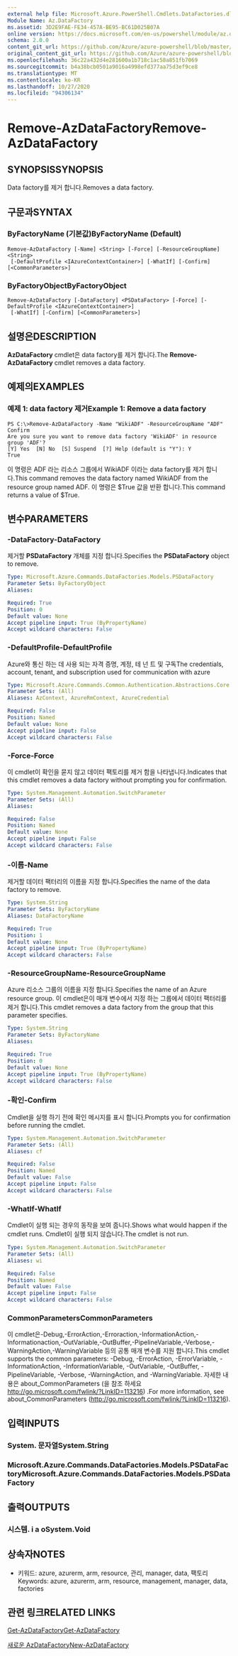 ```yaml
---
external help file: Microsoft.Azure.PowerShell.Cmdlets.DataFactories.dll-Help.xml
Module Name: Az.DataFactory
ms.assetid: 3D2E9FAE-FE34-457A-BE95-BC61D025B07A
online version: https://docs.microsoft.com/en-us/powershell/module/az.datafactory/remove-azdatafactory
schema: 2.0.0
content_git_url: https://github.com/Azure/azure-powershell/blob/master/src/DataFactory/DataFactoryV2/help/Remove-AzDataFactory.md
original_content_git_url: https://github.com/Azure/azure-powershell/blob/master/src/DataFactory/DataFactoryV2/help/Remove-AzDataFactory.md
ms.openlocfilehash: 36c22a432d4e281600a1b718c1ac58a851fb7069
ms.sourcegitcommit: b4a38bcb0501a9016a4998efd377aa75d3ef9ce8
ms.translationtype: MT
ms.contentlocale: ko-KR
ms.lasthandoff: 10/27/2020
ms.locfileid: "94306134"
---
```

# <span data-ttu-id="ed4b5-101">Remove-AzDataFactory</span><span class="sxs-lookup"><span data-stu-id="ed4b5-101">Remove-AzDataFactory</span></span>

## <span data-ttu-id="ed4b5-102">SYNOPSIS</span><span class="sxs-lookup"><span data-stu-id="ed4b5-102">SYNOPSIS</span></span>
<span data-ttu-id="ed4b5-103">Data factory를 제거 합니다.</span><span class="sxs-lookup"><span data-stu-id="ed4b5-103">Removes a data factory.</span></span>

## <span data-ttu-id="ed4b5-104">구문과</span><span class="sxs-lookup"><span data-stu-id="ed4b5-104">SYNTAX</span></span>

### <span data-ttu-id="ed4b5-105">ByFactoryName (기본값)</span><span class="sxs-lookup"><span data-stu-id="ed4b5-105">ByFactoryName (Default)</span></span>
```
Remove-AzDataFactory [-Name] <String> [-Force] [-ResourceGroupName] <String>
 [-DefaultProfile <IAzureContextContainer>] [-WhatIf] [-Confirm] [<CommonParameters>]
```

### <span data-ttu-id="ed4b5-106">ByFactoryObject</span><span class="sxs-lookup"><span data-stu-id="ed4b5-106">ByFactoryObject</span></span>
```
Remove-AzDataFactory [-DataFactory] <PSDataFactory> [-Force] [-DefaultProfile <IAzureContextContainer>]
 [-WhatIf] [-Confirm] [<CommonParameters>]
```

## <span data-ttu-id="ed4b5-107">설명은</span><span class="sxs-lookup"><span data-stu-id="ed4b5-107">DESCRIPTION</span></span>
<span data-ttu-id="ed4b5-108">**AzDataFactory** cmdlet은 data factory를 제거 합니다.</span><span class="sxs-lookup"><span data-stu-id="ed4b5-108">The **Remove-AzDataFactory** cmdlet removes a data factory.</span></span>

## <span data-ttu-id="ed4b5-109">예제의</span><span class="sxs-lookup"><span data-stu-id="ed4b5-109">EXAMPLES</span></span>

### <span data-ttu-id="ed4b5-110">예제 1: data factory 제거</span><span class="sxs-lookup"><span data-stu-id="ed4b5-110">Example 1: Remove a data factory</span></span>
```
PS C:\>Remove-AzDataFactory -Name "WikiADF" -ResourceGroupName "ADF"
Confirm
Are you sure you want to remove data factory 'WikiADF' in resource group 'ADF'? 
[Y] Yes  [N] No  [S] Suspend  [?] Help (default is "Y"): Y
True
```

<span data-ttu-id="ed4b5-111">이 명령은 ADF 라는 리소스 그룹에서 WikiADF 이라는 data factory를 제거 합니다.</span><span class="sxs-lookup"><span data-stu-id="ed4b5-111">This command removes the data factory named WikiADF from the resource group named ADF.</span></span>
<span data-ttu-id="ed4b5-112">이 명령은 $True 값을 반환 합니다.</span><span class="sxs-lookup"><span data-stu-id="ed4b5-112">This command returns a value of $True.</span></span>

## <span data-ttu-id="ed4b5-113">변수</span><span class="sxs-lookup"><span data-stu-id="ed4b5-113">PARAMETERS</span></span>

### <span data-ttu-id="ed4b5-114">-DataFactory</span><span class="sxs-lookup"><span data-stu-id="ed4b5-114">-DataFactory</span></span>
<span data-ttu-id="ed4b5-115">제거할 **PSDataFactory** 개체를 지정 합니다.</span><span class="sxs-lookup"><span data-stu-id="ed4b5-115">Specifies the **PSDataFactory** object to remove.</span></span>

```yaml
Type: Microsoft.Azure.Commands.DataFactories.Models.PSDataFactory
Parameter Sets: ByFactoryObject
Aliases:

Required: True
Position: 0
Default value: None
Accept pipeline input: True (ByPropertyName)
Accept wildcard characters: False
```

### <span data-ttu-id="ed4b5-116">-DefaultProfile</span><span class="sxs-lookup"><span data-stu-id="ed4b5-116">-DefaultProfile</span></span>
<span data-ttu-id="ed4b5-117">Azure와 통신 하는 데 사용 되는 자격 증명, 계정, 테 넌 트 및 구독</span><span class="sxs-lookup"><span data-stu-id="ed4b5-117">The credentials, account, tenant, and subscription used for communication with azure</span></span>

```yaml
Type: Microsoft.Azure.Commands.Common.Authentication.Abstractions.Core.IAzureContextContainer
Parameter Sets: (All)
Aliases: AzContext, AzureRmContext, AzureCredential

Required: False
Position: Named
Default value: None
Accept pipeline input: False
Accept wildcard characters: False
```

### <span data-ttu-id="ed4b5-118">-Force</span><span class="sxs-lookup"><span data-stu-id="ed4b5-118">-Force</span></span>
<span data-ttu-id="ed4b5-119">이 cmdlet이 확인을 묻지 않고 데이터 팩토리를 제거 함을 나타냅니다.</span><span class="sxs-lookup"><span data-stu-id="ed4b5-119">Indicates that this cmdlet removes a data factory without prompting you for confirmation.</span></span>

```yaml
Type: System.Management.Automation.SwitchParameter
Parameter Sets: (All)
Aliases:

Required: False
Position: Named
Default value: None
Accept pipeline input: False
Accept wildcard characters: False
```

### <span data-ttu-id="ed4b5-120">-이름</span><span class="sxs-lookup"><span data-stu-id="ed4b5-120">-Name</span></span>
<span data-ttu-id="ed4b5-121">제거할 데이터 팩터리의 이름을 지정 합니다.</span><span class="sxs-lookup"><span data-stu-id="ed4b5-121">Specifies the name of the data factory to remove.</span></span>

```yaml
Type: System.String
Parameter Sets: ByFactoryName
Aliases: DataFactoryName

Required: True
Position: 1
Default value: None
Accept pipeline input: True (ByPropertyName)
Accept wildcard characters: False
```

### <span data-ttu-id="ed4b5-122">-ResourceGroupName</span><span class="sxs-lookup"><span data-stu-id="ed4b5-122">-ResourceGroupName</span></span>
<span data-ttu-id="ed4b5-123">Azure 리소스 그룹의 이름을 지정 합니다.</span><span class="sxs-lookup"><span data-stu-id="ed4b5-123">Specifies the name of an Azure resource group.</span></span>
<span data-ttu-id="ed4b5-124">이 cmdlet은이 매개 변수에서 지정 하는 그룹에서 데이터 팩터리를 제거 합니다.</span><span class="sxs-lookup"><span data-stu-id="ed4b5-124">This cmdlet removes a data factory from the group that this parameter specifies.</span></span>

```yaml
Type: System.String
Parameter Sets: ByFactoryName
Aliases:

Required: True
Position: 0
Default value: None
Accept pipeline input: True (ByPropertyName)
Accept wildcard characters: False
```

### <span data-ttu-id="ed4b5-125">-확인</span><span class="sxs-lookup"><span data-stu-id="ed4b5-125">-Confirm</span></span>
<span data-ttu-id="ed4b5-126">Cmdlet을 실행 하기 전에 확인 메시지를 표시 합니다.</span><span class="sxs-lookup"><span data-stu-id="ed4b5-126">Prompts you for confirmation before running the cmdlet.</span></span>

```yaml
Type: System.Management.Automation.SwitchParameter
Parameter Sets: (All)
Aliases: cf

Required: False
Position: Named
Default value: False
Accept pipeline input: False
Accept wildcard characters: False
```

### <span data-ttu-id="ed4b5-127">-WhatIf</span><span class="sxs-lookup"><span data-stu-id="ed4b5-127">-WhatIf</span></span>
<span data-ttu-id="ed4b5-128">Cmdlet이 실행 되는 경우의 동작을 보여 줍니다.</span><span class="sxs-lookup"><span data-stu-id="ed4b5-128">Shows what would happen if the cmdlet runs.</span></span>
<span data-ttu-id="ed4b5-129">Cmdlet이 실행 되지 않습니다.</span><span class="sxs-lookup"><span data-stu-id="ed4b5-129">The cmdlet is not run.</span></span>

```yaml
Type: System.Management.Automation.SwitchParameter
Parameter Sets: (All)
Aliases: wi

Required: False
Position: Named
Default value: False
Accept pipeline input: False
Accept wildcard characters: False
```

### <span data-ttu-id="ed4b5-130">CommonParameters</span><span class="sxs-lookup"><span data-stu-id="ed4b5-130">CommonParameters</span></span>
<span data-ttu-id="ed4b5-131">이 cmdlet은-Debug,-ErrorAction,-Erroraction,-InformationAction,-Informationaction,-OutVariable,-OutBuffer,-PipelineVariable,-Verbose,-WarningAction,-WarningVariable 등의 공통 매개 변수를 지원 합니다.</span><span class="sxs-lookup"><span data-stu-id="ed4b5-131">This cmdlet supports the common parameters: -Debug, -ErrorAction, -ErrorVariable, -InformationAction, -InformationVariable, -OutVariable, -OutBuffer, -PipelineVariable, -Verbose, -WarningAction, and -WarningVariable.</span></span> <span data-ttu-id="ed4b5-132">자세한 내용은 about_CommonParameters (을 참조 하세요 http://go.microsoft.com/fwlink/?LinkID=113216) .</span><span class="sxs-lookup"><span data-stu-id="ed4b5-132">For more information, see about_CommonParameters (http://go.microsoft.com/fwlink/?LinkID=113216).</span></span>

## <span data-ttu-id="ed4b5-133">입력</span><span class="sxs-lookup"><span data-stu-id="ed4b5-133">INPUTS</span></span>

### <span data-ttu-id="ed4b5-134">System. 문자열</span><span class="sxs-lookup"><span data-stu-id="ed4b5-134">System.String</span></span>

### <span data-ttu-id="ed4b5-135">Microsoft.Azure.Commands.DataFactories.Models.PSDataFactory</span><span class="sxs-lookup"><span data-stu-id="ed4b5-135">Microsoft.Azure.Commands.DataFactories.Models.PSDataFactory</span></span>

## <span data-ttu-id="ed4b5-136">출력</span><span class="sxs-lookup"><span data-stu-id="ed4b5-136">OUTPUTS</span></span>

### <span data-ttu-id="ed4b5-137">시스템. i a o</span><span class="sxs-lookup"><span data-stu-id="ed4b5-137">System.Void</span></span>

## <span data-ttu-id="ed4b5-138">상속자</span><span class="sxs-lookup"><span data-stu-id="ed4b5-138">NOTES</span></span>
* <span data-ttu-id="ed4b5-139">키워드: azure, azurerm, arm, resource, 관리, manager, data, 팩토리</span><span class="sxs-lookup"><span data-stu-id="ed4b5-139">Keywords: azure, azurerm, arm, resource, management, manager, data, factories</span></span>

## <span data-ttu-id="ed4b5-140">관련 링크</span><span class="sxs-lookup"><span data-stu-id="ed4b5-140">RELATED LINKS</span></span>

[<span data-ttu-id="ed4b5-141">Get-AzDataFactory</span><span class="sxs-lookup"><span data-stu-id="ed4b5-141">Get-AzDataFactory</span></span>](./Get-AzDataFactory.md)

[<span data-ttu-id="ed4b5-142">새로운 AzDataFactory</span><span class="sxs-lookup"><span data-stu-id="ed4b5-142">New-AzDataFactory</span></span>](./New-AzDataFactory.md)


